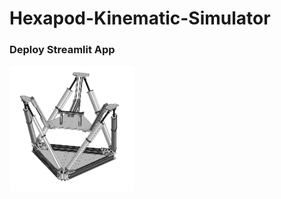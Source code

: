# Hexapod-Kinematic-Simulator

### Deploy Streamlit App

[<img src="./HMB.png" width="200" height="200">](https://share.streamlit.io/m-ghodrat/hexopod-kinematic-simulator/main/HexapodKinematicSimulator.py)

